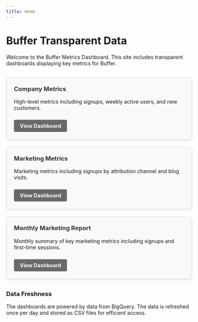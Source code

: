 ```yaml
---
title: Home
---
```


# Buffer Transparent Data

Welcome to the Buffer Metrics Dashboard. This site includes transparent dashboards displaying key metrics for Buffer.

<div class="dashboard-links">
  <div class="dashboard-card">
    <h3>Company Metrics</h3>
    <p>High-level metrics including signups, weekly active users, and new customers.</p>
    <a href="/company-metrics" class="dashboard-button">View Dashboard</a>
  </div>
  
  <div class="dashboard-card">
    <h3>Marketing Metrics</h3>
    <p>Marketing metrics including signups by attribution channel and blog visits.</p>
    <a href="/marketing-metrics" class="dashboard-button">View Dashboard</a>
  </div>
  
  <div class="dashboard-card">
    <h3>Monthly Marketing Report</h3>
    <p>Monthly summary of key marketing metrics including signups and first-time sessions.</p>
    <a href="/monthly-marketing-report" class="dashboard-button">View Dashboard</a>
  </div>
</div>

### Data Freshness

The dashboards are powered by data from BigQuery. The data is refreshed once per day and stored as CSV files for efficient access.

<style>
.dashboard-links {
  display: flex;
  flex-wrap: wrap;
  gap: 20px;
  margin: 30px 0;
}

.dashboard-card {
  flex: 1;
  min-width: 300px;
  border: 1px solid #ddd;
  border-radius: 8px;
  padding: 20px;
  background-color: #f9f9f9;
  box-shadow: 0 2px 5px rgba(0,0,0,0.1);
}

.dashboard-card h3 {
  margin-top: 0;
  color: #333;
}

.dashboard-button {
  display: inline-block;
  background-color: #696969;
  color: white !important;
  padding: 8px 16px;
  border-radius: 4px;
  text-decoration: none;
  margin-top: 10px;
  font-weight: bold;
  transition: background-color 0.2s, color 0.2s;
  text-shadow: 0 1px 1px rgba(0,0,0,0.2);
}

.dashboard-button:hover {
  background-color: rgb(240, 241, 245);
  color: #333 !important;
}
</style>
